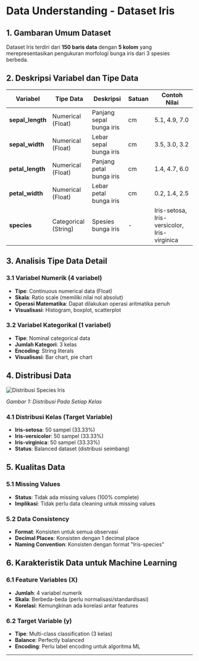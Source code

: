 # Data Understanding - Dataset Iris

## 1. Gambaran Umum Dataset

Dataset Iris terdiri dari **150 baris data** dengan **5 kolom** yang merepresentasikan pengukuran morfologi bunga iris dari 3 spesies berbeda.

## 2. Deskripsi Variabel dan Tipe Data

| Variabel | Tipe Data | Deskripsi | Satuan | Contoh Nilai |
|----------|-----------|-----------|--------|--------------|
| **sepal_length** | Numerical (Float) | Panjang sepal bunga iris | cm | 5.1, 4.9, 7.0 |
| **sepal_width** | Numerical (Float) | Lebar sepal bunga iris | cm | 3.5, 3.0, 3.2 |
| **petal_length** | Numerical (Float) | Panjang petal bunga iris | cm | 1.4, 4.7, 6.0 |
| **petal_width** | Numerical (Float) | Lebar petal bunga iris | cm | 0.2, 1.4, 2.5 |
| **species** | Categorical (String) | Spesies bunga iris | - | Iris-setosa, Iris-versicolor, Iris-virginica |

## 3. Analisis Tipe Data Detail

### 3.1 Variabel Numerik (4 variabel)
- **Tipe**: Continuous numerical data (Float)
- **Skala**: Ratio scale (memiliki nilai nol absolut)
- **Operasi Matematika**: Dapat dilakukan operasi aritmatika penuh
- **Visualisasi**: Histogram, boxplot, scatterplot

### 3.2 Variabel Kategorikal (1 variabel)
- **Tipe**: Nominal categorical data
- **Jumlah Kategori**: 3 kelas
- **Encoding**: String literals
- **Visualisasi**: Bar chart, pie chart

## 4. Distribusi Data

![Distribusi Species Iris](images/distribusi_spesies.png)

*Gambar 1: Distribusi Pada Setiap Kelas*

### 4.1 Distribusi Kelas (Target Variable)
- **Iris-setosa**: 50 sampel (33.33%)
- **Iris-versicolor**: 50 sampel (33.33%)
- **Iris-virginica**: 50 sampel (33.33%)
- **Status**: Balanced dataset (distribusi seimbang)

## 5. Kualitas Data

### 5.1 Missing Values
- **Status**: Tidak ada missing values (100% complete)
- **Implikasi**: Tidak perlu data cleaning untuk missing values

### 5.2 Data Consistency
- **Format**: Konsisten untuk semua observasi
- **Decimal Places**: Konsisten dengan 1 decimal place
- **Naming Convention**: Konsisten dengan format "Iris-species"

## 6. Karakteristik Data untuk Machine Learning

### 6.1 Feature Variables (X)
- **Jumlah**: 4 variabel numerik
- **Skala**: Berbeda-beda (perlu normalisasi/standardisasi)
- **Korelasi**: Kemungkinan ada korelasi antar features

### 6.2 Target Variable (y)
- **Tipe**: Multi-class classification (3 kelas)
- **Balance**: Perfectly balanced
- **Encoding**: Perlu label encoding untuk algoritma ML

---
